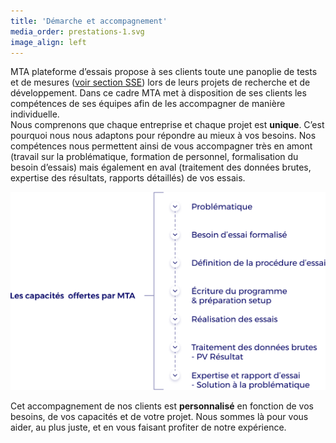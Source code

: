 ```yaml
---
title: 'Démarche et accompagnement'
media_order: prestations-1.svg
image_align: left
---
```


MTA plateforme d’essais propose à ses clients toute une panoplie de tests et de mesures ([voir section SSE](/systemes-de-stockage-denergie-electrique)) lors de leurs projets de recherche et de développement. Dans ce cadre MTA met à disposition de ses clients les compétences de ses équipes afin de les accompagner de manière individuelle.  
Nous comprenons que chaque entreprise et chaque projet est **unique**. C’est pourquoi nous nous adaptons pour répondre au mieux à vos besoins. Nos compétences nous permettent ainsi de vous accompagner très en amont (travail sur la problématique, formation de personnel, formalisation du besoin d’essais) mais également en aval (traitement des données brutes, expertise des résultats, rapports détaillés) de vos essais. 

![](prestations-1.svg)

Cet accompagnement de nos clients est **personnalisé** en fonction de vos besoins, de vos capacités et de votre projet. Nous sommes là pour vous aider, au plus juste, et en vous faisant profiter de notre expérience.
